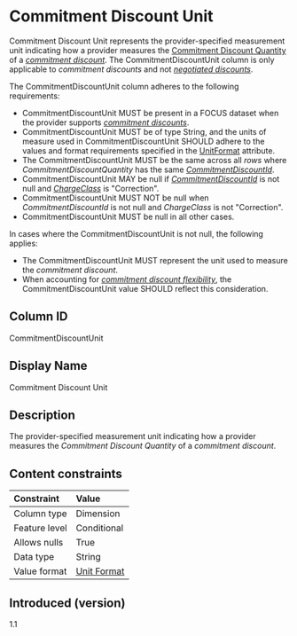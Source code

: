 # Commitment Discount Unit

Commitment Discount Unit represents the provider-specified measurement unit indicating how a provider measures the [Commitment Discount Quantity](#commitmentdiscountquantity) of a [*commitment discount*](#glossary:commitment-discount). The CommitmentDiscountUnit column is only applicable to *commitment discounts* and not [*negotiated discounts*](#glossary:negotiated-discount).

The CommitmentDiscountUnit column adheres to the following requirements:

* CommitmentDiscountUnit MUST be present in a FOCUS dataset when the provider supports [*commitment discounts*](#glossary:commitment-discount).
* CommitmentDiscountUnit MUST be of type String, and the units of measure used in CommitmentDiscountUnit SHOULD adhere to the values and format requirements specified in the [UnitFormat](#unitformat) attribute.
* The CommitmentDiscountUnit MUST be the same across all *rows* where *CommitmentDiscountQuantity* has the same [*CommitmentDiscountId*](#commitmentdiscountid).
* CommitmentDiscountUnit MAY be null if [*CommitmentDiscountId*](#commitmentdiscountid) is not null and [*ChargeClass*](#chargeclass) is "Correction".
* CommitmentDiscountUnit MUST NOT be null when *CommitmentDiscountId* is not null and *ChargeClass* is not "Correction".
* CommitmentDiscountUnit MUST be null in all other cases.

In cases where the CommitmentDiscountUnit is not null, the following applies:

* The CommitmentDiscountUnit MUST represent the unit used to measure the *commitment discount*.
* When accounting for [*commitment discount flexibility*](glossary:commitment-discount-flexibility), the CommitmentDiscountUnit value SHOULD reflect this consideration.

## Column ID

CommitmentDiscountUnit

## Display Name

Commitment Discount Unit

## Description

The provider-specified measurement unit indicating how a provider measures the *Commitment Discount Quantity* of a *commitment discount*.

## Content constraints

| Constraint      | Value            |
|:----------------|:-----------------|
| Column type     | Dimension        |
| Feature level   | Conditional      |
| Allows nulls    | True             |
| Data type       | String           |
| Value format    | [Unit Format](#unitformat)|

## Introduced (version)

1.1
